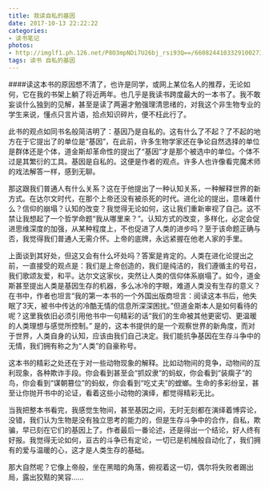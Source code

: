 ```yaml
---
title: 我读自私的基因
date: 2017-10-13 22:22:22
categories:
- 读书笔记
photos:
- http://imglf1.ph.126.net/P8O3mpNDi7U26bj_rsi93Q==/6608244103329100273.jpg
tags: 读书 自私的基因
---
```



   ####读这本书的原因想不清了，也许是同学，或网上某位名人的推荐，无论如何，它在我的书架上躺了将近两年。也几乎是我读书跨度最大的一本书了。我不敢妄谈什么独到的见解，甚至是读了两遍才勉强理清思绪的，对我这个非生物专业的学生来说，懂点只言片语，拾点知识碎片，便不枉此行了。


<!-- more -->

   此书的观点如同书名般简洁明了：基因乃是自私的。这有什么了不起？了不起的地方在于它提出了的单位是“基因”，在此前，许多生物学家还在争论自然选择的单位是群体还是个体，道金斯却革命性的提出了“基因”才是那个被选中的单位。个体不过是其繁衍的工具。基因是自私的。这便是作者的观点。许多人也许像看完魔术师的戏法解答一样，感到无聊。

   那这跟我们普通人有什么关系？这在于他提出了一种认知关系，一种解释世界的新方式。在达尔文时代，在那个上帝还没有被杀死的时代。进化论的提出，意味着什么？信仰的崩塌？认知的改变？我觉得无论如何，这让我们重新审视了自己。这不禁让我想起了一个哲学命题“我从哪里来？”。认知方式的改变，多样化，必定会促进思维深度的加强，从某种程度上，不也促进了人类的进步吗？至于该命题正确与否，我觉得我们普通人无需介怀。上帝的底牌，永远紧握在他老人家的手里。

   上面谈到其好处，但这又会有什么坏处吗？答案是肯定的。人类在进化论提出之前，一直接受的观点是：我们是上帝创造的，我们是纯洁的，我们遵循主的号召，我们歌颂友爱，和平。达尔文这家伙，突然让人类的信仰体系崩塌了。如今，道金斯甚至提出人类是基因生存的机器，多么冰冷的字眼，难道人类没有生存的意义？在书中，作者也坦言“我的第一本书的一个外国出版商坦言：阅读这本书后，他失眠了3天，被书中传达的冷酷无情的信息所深深困扰。”但道金斯本人是如何看待的呢？这里我依旧必须引用他书中一句精彩的话“我们的生命被其他更密切、更温暖的人类理想与感觉所控制。” 是的，这本书提供的是一个观察世界的新角度，而对于世界，人类自身的认知，应该由我们自己决定。我们能抗争基因在生存斗争中的无情，我们拥有称之为“人类”的自豪称号。

   这本书的精彩之处还在于对一些动物现象的解释。比如动物间的竞争，动物间的互利现象，各种欺诈手段。你会看到甚至会“抓奴隶”的蚂蚁，你会看到“装瘸子”的鸟，你会看到“谋朝篡位”的蚂蚁，你会看到“吃丈夫”的螳螂。生命的多彩纷呈，甚至让你抛开书中的论证，看着这些小动物的演绎，都觉得精彩无比。

   当我把整本书看完，我感觉生物间，甚至基因之间，无时无刻都在演绎着博弈论，没错，我们认为生物是没有独立思考的能力的，但是生存斗争中的合作，自私，欺骗，早已刻在它们的基因上了。作者最后一番论述，还是得出一个结论，好人终有好报。我觉得无论如何，亘古的斗争已有定论，一切已是机械般自动化了，我们拥有的爱与温暖的心，这才是人类生存的基础。

   那大自然呢？它像上帝般，坐在黑暗的角落，俯视着这一切，偶尔将失败者踢出局，露出狡黠的笑容...... 

